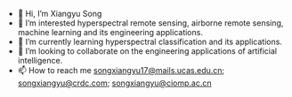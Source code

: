 - 👋 Hi, I’m Xiangyu Song
- 👀 I’m interested hyperspectral remote sensing, airborne remote sensing, machine learning and its engineering applications.
- 🌱 I’m currently learning hyperspectral classification and its applications.
- 💞️ I’m looking to collaborate on the engineering applications of artificial intelligence.
- 📫 How to reach me songxiangyu17@mails.ucas.edu.cn; songxiangyu@crdc.com; songxiangyu@ciomp.ac.cn

<!---
xiangyusong19/xiangyusong19 is a ✨ special ✨ repository because its `README.md` (this file) appears on your GitHub profile.
You can click the Preview link to take a look at your changes.
--->
